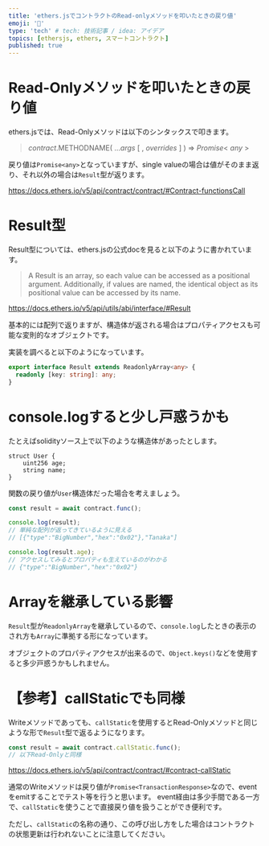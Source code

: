 ```yaml
---
title: 'ethers.jsでコントラクトのRead-onlyメソッドを叩いたときの戻り値'
emoji: '📑'
type: 'tech' # tech: 技術記事 / idea: アイデア
topics: [ethersjs, ethers, スマートコントラクト]
published: true
---
```


# Read-Onlyメソッドを叩いたときの戻り値

ethers.jsでは、Read-Onlyメソッドは以下のシンタックスで叩きます。

> _contract_.METHODNAME( ..._args_ [ , _overrides_ ] ) ⇒ _Promise_< _any_ >

戻り値は`Promise<any>`となっていますが、single valueの場合は値がそのまま返り、それ以外の場合は`Result`型が返ります。

https://docs.ethers.io/v5/api/contract/contract/#Contract-functionsCall

# Result型

Result型については、ethers.jsの公式docを見ると以下のように書かれています。

> A Result is an array, so each value can be accessed as a positional argument.
> Additionally, if values are named, the identical object as its positional value can be accessed by its name.

https://docs.ethers.io/v5/api/utils/abi/interface/#Result

基本的には配列で返りますが、構造体が返される場合はプロパティアクセスも可能な変則的なオブジェクトです。

実装を調べると以下のようになっています。

```ts
export interface Result extends ReadonlyArray<any> {
  readonly [key: string]: any;
}
```

# console.logすると少し戸惑うかも

たとえばsolidityソース上で以下のような構造体があったとします。

```sol
struct User {
    uint256 age;
    string name;
}
```

関数の戻り値が`User`構造体だった場合を考えましょう。

```js
const result = await contract.func();

console.log(result);
// 単純な配列が返ってきているように見える
// [{"type":"BigNumber","hex":"0x02"},"Tanaka"]

console.log(result.age);
// アクセスしてみるとプロパティも生えているのがわかる
// {"type":"BigNumber","hex":"0x02"}
```

# Arrayを継承している影響

`Result`型が`ReadonlyArray`を継承しているので、`console.log`したときの表示のされ方も`Array`に準拠する形になっています。

オブジェクトのプロパティアクセスが出来るので、`Object.keys()`などを使用すると多少戸惑うかもしれません。

# 【参考】callStaticでも同様

Writeメソッドであっても、`callStatic`を使用するとRead-Onlyメソッドと同じような形で`Result`型で返るようになります。

```js
const result = await contract.callStatic.func();
// 以下Read-Onlyと同様
```

https://docs.ethers.io/v5/api/contract/contract/#contract-callStatic

通常のWriteメソッドは戻り値が`Promise<TransactionResponse>`なので、eventをemitすることでテスト等を行うと思います。
event経由は多少手間である一方で、`callStatic`を使うことで直接戻り値を扱うことができ便利です。

ただし、`callStatic`の名称の通り、この呼び出し方をした場合はコントラクトの状態更新は行われないことに注意してください。
